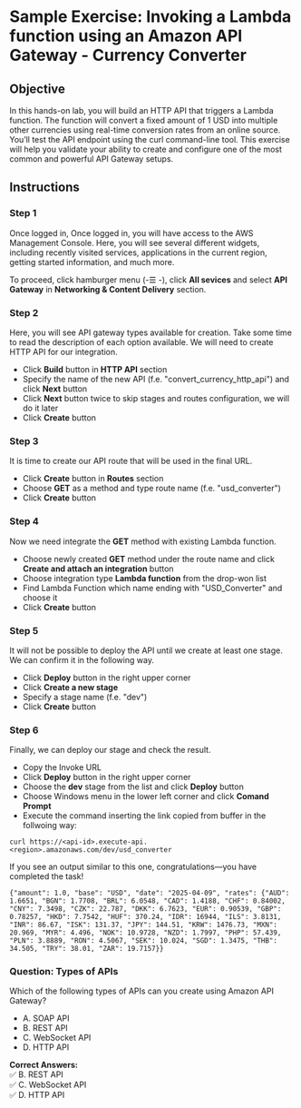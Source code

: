 # Sample Exercise: Invoking a Lambda function using an Amazon API Gateway - Currency Converter

## Objective

In this hands-on lab, you will build an HTTP API that triggers a Lambda function. The function will convert a fixed amount of 1 USD into multiple other currencies using real-time conversion rates from an online source. You’ll test the API endpoint using the curl command-line tool. This exercise will help you validate your ability to create and configure one of the most common and powerful API Gateway setups.

## Instructions

### Step 1

Once logged in, Once logged in, you will have access to the AWS Management Console. Here, you will see several different widgets, including recently visited services, applications in the current region, getting started information, and much more.

To proceed, click hamburger menu (-☰ -), click **All sevices** and select **API Gateway** in **Networking & Content Delivery** section.

### Step 2

Here, you will see API gateway types available for creation. Take some time to read the description of each option available. We will need to create HTTP API for our integration.

* Click **Build** button in **HTTP API** section
* Specify the name of the new API (f.e. "convert_currency_http_api") and click **Next** button
* Click **Next** button twice to skip stages and routes configuration, we will do it later
* Click **Create** button

### Step 3

It is time to create our API route that will be used in the final URL.

* Click **Create** button in **Routes** section
* Choose **GET** as a method and type route name (f.e. "usd_converter")
* Click **Create** button

### Step 4

Now we need integrate the **GET** method with existing Lambda function.

* Choose newly created **GET** method under the route name and click **Create and attach an integration** button
* Choose integration type **Lambda function** from the drop-won list
* Find Lambda Function which name ending with "USD_Converter" and choose it
* Click **Create** button

### Step 5

It will not be possible to deploy the API until we create at least one stage. We can confirm it in the following way.

* Click **Deploy** button in the right upper corner
* Click **Create a new stage**
* Specify a stage name (f.e. "dev")
* Click **Create** button

### Step 6

Finally, we can deploy our stage and check the result.

* Copy the Invoke URL
* Click **Deploy** button in the right upper corner
* Choose the **dev** stage from the list and click **Deploy** button
* Choose Windows menu in the lower left corner and click **Comand Prompt**
* Execute the command inserting the link copied from buffer in the follwoing way:

```
curl https://<api-id>.execute-api.<region>.amazonaws.com/dev/usd_converter
```

If you see an output similar to this one, congratulations—you have completed the task!

```
{"amount": 1.0, "base": "USD", "date": "2025-04-09", "rates": {"AUD": 1.6651, "BGN": 1.7708, "BRL": 6.0548, "CAD": 1.4188, "CHF": 0.84002, "CNY": 7.3498, "CZK": 22.787, "DKK": 6.7623, "EUR": 0.90539, "GBP": 0.78257, "HKD": 7.7542, "HUF": 370.24, "IDR": 16944, "ILS": 3.8131, "INR": 86.67, "ISK": 131.37, "JPY": 144.51, "KRW": 1476.73, "MXN": 20.969, "MYR": 4.496, "NOK": 10.9728, "NZD": 1.7997, "PHP": 57.439, "PLN": 3.8889, "RON": 4.5067, "SEK": 10.024, "SGD": 1.3475, "THB": 34.505, "TRY": 38.01, "ZAR": 19.7157}}
```

### Question: Types of APIs

Which of the following types of APIs can you create using Amazon API Gateway?

- A. SOAP API  
- B. REST API  
- C. WebSocket API  
- D. HTTP API  

**Correct Answers:**  
✅ B. REST API  
✅ C. WebSocket API  
✅ D. HTTP API  
